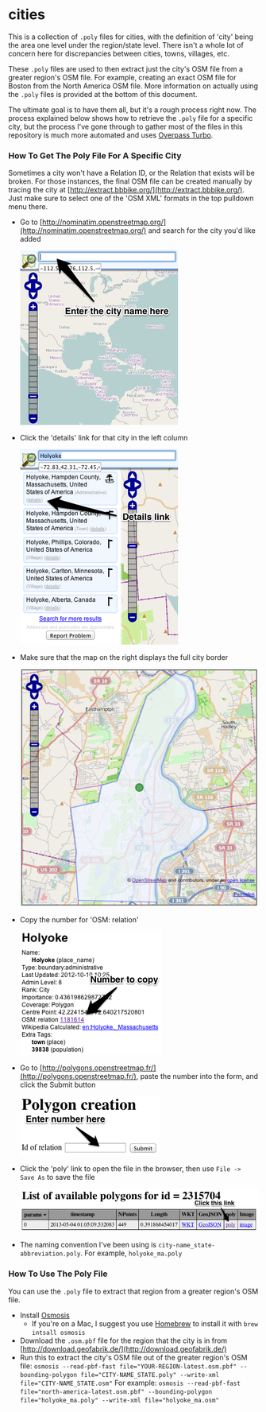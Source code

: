 # cities

This is a collection of `.poly` files for cities, with the definition of 'city' being the area one level under the region/state level. There isn't a whole lot of concern here for discrepancies between cities, towns, villages, etc.

These `.poly` files are used to then extract just the city's OSM file from a greater region's OSM file. For example, creating an exact OSM file for Boston from the North America OSM file. More information on actually using the `.poly` files is provided at the bottom of this document.

The ultimate goal is to have them all, but it's a rough process right now. The process explained below shows how to retrieve the `.poly` file for a specific city, but the process I've gone through to gather most of the files in this repository is much more automated and uses [Overpass Turbo](http://overpass-turbo.eu/).

### How To Get The Poly File For A Specific City

Sometimes a city won't have a Relation ID, or the Relation that exists will be broken. For those instances, the final OSM file can be created manually by tracing the city at [http://extract.bbbike.org/](http://extract.bbbike.org/). Just make sure to select one of the 'OSM XML' formats in the top pulldown menu there.

* Go to [http://nominatim.openstreetmap.org/](http://nominatim.openstreetmap.org/) and search for the city you'd like added

    ![](images/howto1.png)

* Click the 'details' link for that city in the left column

    ![](images/howto2.png)

* Make sure that the map on the right displays the full city border

    ![](images/howto3.png)

* Copy the number for 'OSM: relation'

    ![](images/howto4.png)

* Go to [http://polygons.openstreetmap.fr/](http://polygons.openstreetmap.fr/), paste the number into the form, and click the Submit button

    ![](images/howto5.png)

* Click the 'poly' link to open the file in the browser, then use `File -> Save As` to save the file

    ![](images/howto6.png)

* The naming convention I've been using is `city-name_state-abbreviation.poly`. For example, `holyoke_ma.poly`

### How To Use The Poly File

You can use the `.poly` file to extract that region from a greater region's OSM file.

* Install [Osmosis](http://wiki.openstreetmap.org/wiki/Osmosis)
    * If you're on a Mac, I suggest you use [Homebrew](http://mxcl.github.io/homebrew/) to install it with `brew intsall osmosis`
* Download the `.osm.pbf` file for the region that the city is in from [http://download.geofabrik.de/](http://download.geofabrik.de/)
* Run this to extract the city's OSM file out of the greater region's OSM file:
`osmosis --read-pbf-fast file="YOUR-REGION-latest.osm.pbf" --bounding-polygon file="CITY-NAME_STATE.poly" --write-xml file="CITY-NAME_STATE.osm"`
For example:
`osmosis --read-pbf-fast file="north-america-latest.osm.pbf" --bounding-polygon file="holyoke_ma.poly" --write-xml file="holyoke_ma.osm"`
